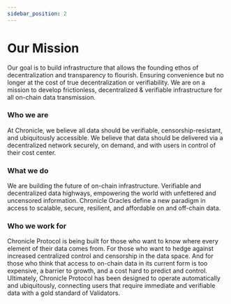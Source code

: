 ```yaml
---
sidebar_position: 2
---
```


# Our Mission

Our goal is to build infrastructure that allows the founding ethos of decentralization and transparency to flourish. Ensuring convenience but no longer at the cost of true decentralization or verifiability.  We are on a mission to develop frictionless, decentralized & verifiable infrastructure for all on-chain data transmission.

### Who we are

At Chronicle, we believe all data should be verifiable, censorship-resistant, and ubiquitously accessible. We believe that data should be delivered via a decentralized network securely, on demand, and with users in control of their cost center. 

### What we do

We are building the future of on-chain infrastructure. Verifiable and decentralized data highways, empowering the world with unfettered and uncensored information. Chronicle Oracles define a new paradigm in access to scalable, secure, resilient, and affordable on and off-chain data.

### Who we work for

Chronicle Protocol is being built for those who want to know where every element of their data comes from. For those who want to hedge against increased centralized control and censorship in the data space. And for those who think that access to on-chain data in its current form is too expensive, a barrier to growth, and a cost hard to predict and control. Ultimately, Chronicle Protocol has been designed to operate automatically and ubiquitously, connecting users that require immediate and verifiable data with a gold standard of Validators.